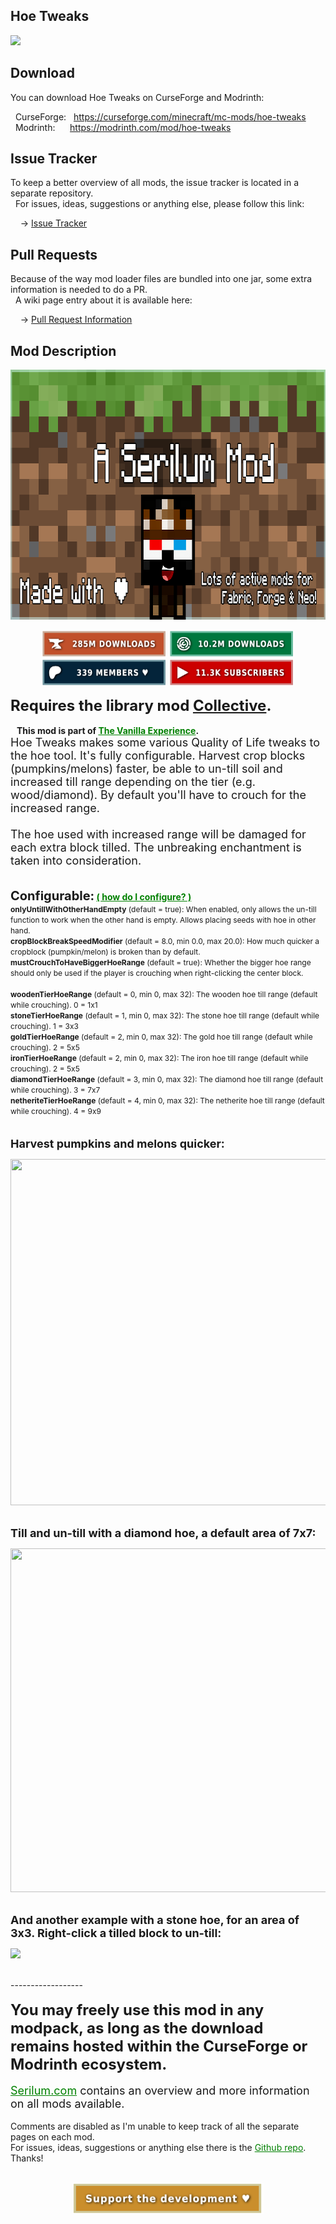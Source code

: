 <h2>Hoe Tweaks</h2>
<p><a href="https://github.com/Serilum/Hoe-Tweaks"><img src="https://serilum.com/assets/data/logo/hoe-tweaks.png"></a></p><h2>Download</h2>
<p>You can download Hoe Tweaks on CurseForge and Modrinth:</p><p>&nbsp;&nbsp;CurseForge: &nbsp;&nbsp;<a href="https://curseforge.com/minecraft/mc-mods/hoe-tweaks">https://curseforge.com/minecraft/mc-mods/hoe-tweaks</a><br>&nbsp;&nbsp;Modrinth: &nbsp;&nbsp;&nbsp;&nbsp;&nbsp;<a href="https://modrinth.com/mod/hoe-tweaks">https://modrinth.com/mod/hoe-tweaks</a></p>
<h2>Issue Tracker</h2>
<p>To keep a better overview of all mods, the issue tracker is located in a separate repository.<br>&nbsp;&nbsp;For issues, ideas, suggestions or anything else, please follow this link:</p>
<p>&nbsp;&nbsp;&nbsp;&nbsp;-> <a href="https://serilum.com/url/issue-tracker">Issue Tracker</a></p>
<h2>Pull Requests</h2>
<p>Because of the way mod loader files are bundled into one jar, some extra information is needed to do a PR.<br>&nbsp;&nbsp;A wiki page entry about it is available here:</p>
<p>&nbsp;&nbsp;&nbsp;&nbsp;-> <a href="https://serilum.com/url/pull-requests">Pull Request Information</a></p>
<h2>Mod Description</h2>
<p style="text-align:center"><a href="https://serilum.com/" rel="nofollow"><img src="https://github.com/Serilum/.cdn/raw/main/description/header/header.png" alt="" width="838" height="400"></a></p>
<p style="text-align:center"><a href="https://curseforge.com/members/serilum/projects" rel="nofollow"><img src="https://raw.githubusercontent.com/Serilum/.data-workflow/main/badges/svg/curseforge.svg" width="200"></a> <a href="https://modrinth.com/user/Serilum" rel="nofollow"><img src="https://raw.githubusercontent.com/Serilum/.data-workflow/main/badges/svg/modrinth.svg" width="200"></a> <a href="https://patreon.com/serilum" rel="nofollow"><img src="https://raw.githubusercontent.com/Serilum/.data-workflow/main/badges/svg/patreon.svg" width="200"></a> <a href="https://youtube.com/@serilum" rel="nofollow"><img src="https://raw.githubusercontent.com/Serilum/.data-workflow/main/badges/svg/youtube.svg" width="200"></a></p>
<p><strong><span style="font-size:24px">Requires the library mod&nbsp;<a style="font-size:24px" href="https://curseforge.com/minecraft/mc-mods/collective" rel="nofollow">Collective</a>.</span></strong><strong>&nbsp;<br><br> &nbsp; &nbsp;This mod is part of <span style="color:#008000"><a style="color:#008000" href="https://curseforge.com/minecraft/modpacks/the-vanilla-experience" rel="nofollow">The Vanilla Experience</a></span>.</strong><br><span style="font-size:18px">Hoe Tweaks makes some various Quality of Life tweaks to the hoe tool. It's fully configurable. Harvest crop blocks (pumpkins/melons) faster, be able to un-till soil and increased till range depending on the tier (e.g. wood/diamond). By default you'll have to crouch for the increased range.<br><br>The hoe used with increased range will be damaged for each extra block tilled. The unbreaking enchantment is taken into consideration.<br></span><br><br><strong><span style="font-size:20px">Configurable:</span> <span style="color:#008000;font-size:14px"><a style="color:#008000" href="https://github.com/Serilum/.information/wiki/how-to-configure-mods" rel="nofollow">(&nbsp;how do I configure?&nbsp;)</a></span><br></strong><span style="font-size:12px"><strong>onlyUntillWithOtherHandEmpty</strong> (default = true): When enabled, only allows the un-till function to work when the other hand is empty. Allows placing seeds with hoe in other hand.<br><strong>cropBlockBreakSpeedModifier</strong>&nbsp;(default = 8.0, min 0.0, max 20.0): How much quicker a cropblock (pumpkin/melon) is broken than by default.</span><br><span style="font-size:12px"><strong>mustCrouchToHaveBiggerHoeRange</strong>&nbsp;(default = true): Whether the bigger hoe range should only be used if the player is crouching when right-clicking the center block.</span><br><br><span style="font-size:12px"><strong>woodenTierHoeRange</strong>&nbsp;(default = 0, min 0, max 32): The wooden hoe till range (default while crouching). 0 = 1x1</span><br><span style="font-size:12px"><strong>stoneTierHoeRange</strong>&nbsp;(default = 1, min 0, max 32): The stone hoe till range (default while crouching). 1 = 3x3</span><br><span style="font-size:12px"><strong>goldTierHoeRange</strong>&nbsp;(default = 2, min 0, max 32): The gold hoe till range (default while crouching). 2 = 5x5</span><br><span style="font-size:12px"><strong>ironTierHoeRange</strong>&nbsp;(default = 2, min 0, max 32): The iron hoe till range (default while crouching). 2 = 5x5</span><br><span style="font-size:12px"><strong>diamondTierHoeRange</strong>&nbsp;(default = 3, min 0, max 32): The diamond hoe till range (default while crouching). 3 = 7x7</span><br><span style="font-size:12px"><strong>netheriteTierHoeRange</strong>&nbsp;(default = 4, min 0, max 32): The netherite hoe till range (default while crouching). 4 = 9x9</span><br><br><br><span style="font-size:18px"><strong>Harvest pumpkins and melons quicker:</strong></span></p>
<div class="spoiler">
<p><picture><img src="https://github.com/Serilum/.cdn/raw/main/projects/hoe-tweaks/a.gif" width="1000" height="554"></picture></p>
</div>
<p><br><span style="font-size:18px"><strong>Till and un-till with a diamond hoe, a default area of 7x7:</strong></span></p>
<div class="spoiler">
<p><picture><img src="https://github.com/Serilum/.cdn/raw/main/projects/hoe-tweaks/b.gif" width="1000" height="550"></picture></p>
</div>
<p>&nbsp;<br><span style="font-size:18px"><strong>And another example with a stone hoe, for an area of 3x3. Right-click a tilled block to un-till:</strong></span></p>
<div class="spoiler">
<p><picture><img src="https://github.com/Serilum/.cdn/raw/main/projects/hoe-tweaks/c.gif"></picture></p>
</div>
<p><br>------------------<br><br><span style="font-size:24px"><strong>You may freely use this mod in any modpack, as long as the download remains hosted within the CurseForge or Modrinth ecosystem.</strong></span><br><br><span style="font-size:18px"><a style="font-size:18px;color:#008000" href="https://serilum.com/" rel="nofollow">Serilum.com</a> contains an overview and more information on all mods available.</span><br><br><span style="font-size:14px">Comments are disabled as I'm unable to keep track of all the separate pages on each mod.</span><span style="font-size:14px"><br>For issues, ideas, suggestions or anything else there is the&nbsp;<a style="font-size:14px;color:#008000" href="https://github.com/Serilum/.issue-tracker" rel="nofollow">Github repo</a>. Thanks!</span><span style="font-size:6px"><br><br></span></p>
<p style="text-align:center"><a href="https://serilum.com/donate" rel="nofollow"><img src="https://github.com/Serilum/.cdn/raw/main/description/projects/support.svg" alt="" width="306" height="50"></a></p>